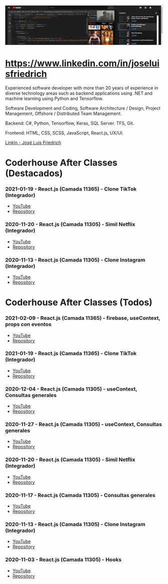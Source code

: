 ![José Luis Friedrich](background.jpg)

# https://www.linkedin.com/in/joseluisfriedrich

Experienced software developer with more than 20 years of experience in diverse technology areas such as backend applications using .NET and machine learning using Python and Tensorflow.

Software Development and Coding, Software Architecture / Design, Project Management, Offshore / Distributed Team Management.

Backend: C#, Python, Tensorflow, Keras, SQL Server. TFS, Git.

Frontend: HTML, CSS, SCSS, JavaScript, React.js, UX/UI.

[LinkIn - José Luis Friedrich](https://www.linkedin.com/in/joseluisfriedrich)

# Coderhouse After Classes (Destacados)

### 2021-01-19 - React.js (Camada 11365) - Clone TikTok (Integrador)
- [YouTube](https://youtu.be/ZKYcJ8RRuCA)
- [Repository](../../../coder-react.js-2021-01-19-clone-tiktok)

### 2020-11-20 - React.js (Camada 11305) - Simil Netflix (Integrador)
- [YouTube](https://youtu.be/OyG5aqfeIQo)
- [Repository](../../../coder-react.js-2020-11-20-simil-netflix)

### 2020-11-13 - React.js (Camada 11305) - Clone Instagram (Integrador)
- [YouTube](https://youtu.be/GJQ6npfucw8)
- [Repository](../../../coder-react.js-2020-11-13-clone-instagram)

# Coderhouse After Classes (Todos)


### 2021-02-09 - React.js (Camada 11365) - firebase, useContext, props con eventos
- [YouTube](https://youtu.be/2KO6ktDCxPI)
- [Repository](../../../coder-react.js-2021-02-09-consultas-generales)

### 2021-01-19 - React.js (Camada 11365) - Clone TikTok (Integrador)
- [YouTube](https://youtu.be/ZKYcJ8RRuCA)
- [Repository](../../../coder-react.js-2021-01-19-clone-tiktok)

### 2020-12-04 - React.js (Camada 11305) - useContext, Consultas generales
- [YouTube](https://youtu.be/ffN8vOBH5ZE)
- [Repository](../../../coder-react.js-2020-12-04-consultas-generales)

### 2020-11-27 - React.js (Camada 11305) - useContext, Consultas generales
- [YouTube](https://youtu.be/lu5lq7P-G-k)
- [Repository](../../../coder-react.js-2020-11-27-context)

### 2020-11-20 - React.js (Camada 11305) - Simil Netflix (Integrador)
- [YouTube](https://youtu.be/OyG5aqfeIQo)
- [Repository](../../../coder-react.js-2020-11-20-simil-netflix)

### 2020-11-17 - React.js (Camada 11305) - Consultas generales
- [YouTube](https://youtu.be/Mxd4vxF9s68)
- [Repository](../../../coder-react.js-2020-11-17-consultas-generales)

### 2020-11-13 - React.js (Camada 11305) - Clone Instagram (Integrador)
- [YouTube](https://youtu.be/GJQ6npfucw8)
- [Repository](../../../coder-react.js-2020-11-13-clone-instagram)

### 2020-11-03 - React.js (Camada 11305) - Hooks
- [YouTube](https://youtu.be/vCa8SWxzkZM)
- [Repository](../../../coder-react.js-2020-11-03-hooks)
